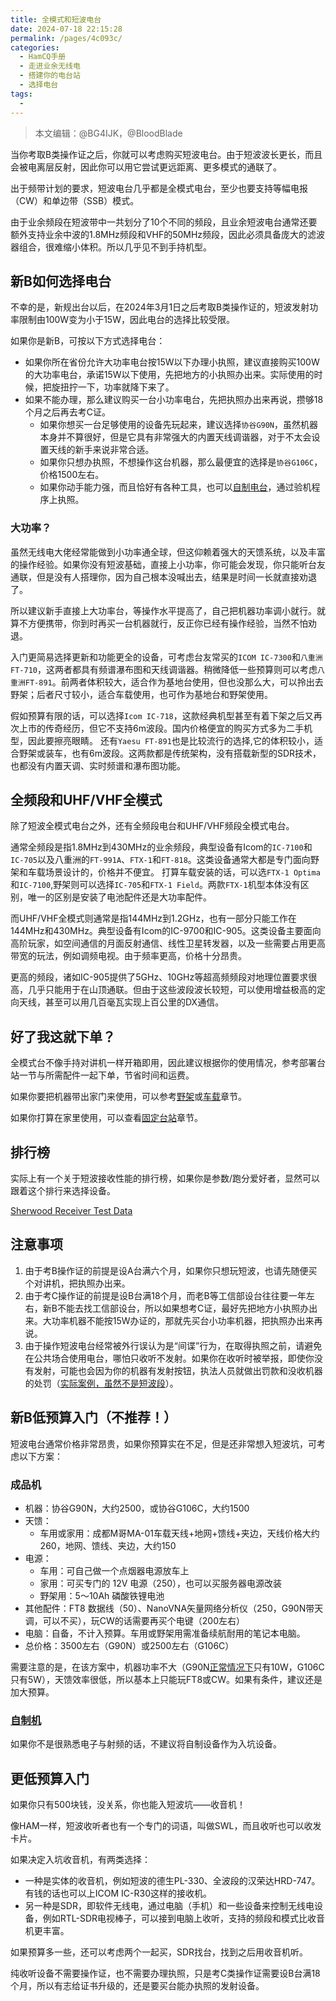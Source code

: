 ```yaml
---
title: 全模式和短波电台
date: 2024-07-18 22:15:28
permalink: /pages/4c093c/
categories:
  - HamCQ手册
  - 走进业余无线电
  - 搭建你的电台站
  - 选择电台
tags:
  - 
---
```


> 本文编辑：@BG4IJK，@BloodBlade

当你考取B类操作证之后，你就可以考虑购买短波电台。由于短波波长更长，而且会被电离层反射，因此你可以用它尝试更远距离、更多模式的通联了。

出于频带计划的要求，短波电台几乎都是全模式电台，至少也要支持等幅电报（CW）和单边带（SSB）模式。

由于业余频段在短波带中一共划分了10个不同的频段，且业余短波电台通常还要额外支持业余中波的1.8MHz频段和VHF的50MHz频段，因此必须具备庞大的滤波器组合，很难缩小体积。所以几乎见不到手持机型。

## 新B如何选择电台

不幸的是，新规出台以后，在2024年3月1日之后考取B类操作证的，短波发射功率限制由100W变为小于15W，因此电台的选择比较受限。

如果你是新B，可按以下方式选择电台：

* 如果你所在省份允许大功率电台按15W以下办理小执照，建议直接购买100W的大功率电台，承诺15W以下使用，先把地方的小执照办出来。实际使用的时候，把旋扭拧一下，功率就降下来了。
* 如果不能办理，那么建议购买一台小功率电台，先把执照办出来再说，攒够18个月之后再去考C证。
  * 如果你想买一台足够使用的设备先玩起来，建议选择`协谷G90N`，虽然机器本身并不算很好，但是它具有非常强大的内置天线调谐器，对于不太会设置天线的新手来说非常合适。
  * 如果你只想办执照，不想操作这台机器，那么最便宜的选择是`协谷G106C`，价格1500左右。
  * 如果你动手能力强，而且恰好有各种工具，也可以[自制电台](/pages/fe2bc6/)，通过验机程序上执照。

### 大功率？

虽然无线电大佬经常能做到小功率通全球，但这仰赖着强大的天馈系统，以及丰富的操作经验。如果你没有短波基础，直接上小功率，你可能会发现，你只能听台友通联，但是没有人搭理你，因为自己根本没喊出去，结果是时间一长就直接劝退了。

所以建议新手直接上大功率台，等操作水平提高了，自己把机器功率调小就行。就算不方便携带，你到时再买一台机器就行，反正你已经有操作经验，当然不怕劝退。

入门更简易选择更新和功能更全的设备，可考虑台友常买的`ICOM IC-7300`和`八重洲FT-710`，这两者都具有频谱瀑布图和天线调谐器。稍微降低一些预算则可以考虑`八重洲FT-891`。前两者体积较大，适合作为基地台使用，但也没那么大，可以拎出去野架；后者尺寸较小，适合车载使用，也可作为基地台和野架使用。

假如预算有限的话，可以选择`Icom IC-718`，这款经典机型甚至有着下架之后又再次上市的传奇经历，但它不支持6m波段。国内价格便宜的购买方式多为二手机型，因此要擦亮眼睛。
还有`Yaesu FT-891`也是比较流行的选择,它的体积较小，适合野架或装车，也有6m波段。这两款都是传统架构，没有搭载新型的SDR技术，也都没有内置天调、实时频谱和瀑布图功能。

## 全频段和UHF/VHF全模式

除了短波全模式电台之外，还有全频段电台和UHF/VHF频段全模式电台。

通常全频段是指1.8MHz到430MHz的业余频段，典型设备有Icom的`IC-7100`和`IC-705`以及八重洲的`FT-991A`、`FTX-1`和`FT-818`。这类设备通常大都是专门面向野架和车载场景设计的，价格并不便宜。
打算车载安装的话，可以选`FTX-1 Optima`和`IC-7100`,野架则可以选择`IC-705`和`FTX-1 Field`。两款`FTX-1`机型本体没有区别，唯一的区别是安装了电池配件还是大功率配件。

而UHF/VHF全模式则通常是指144MHz到1.2GHz，也有一部分只能工作在144MHz和430MHz。典型设备有Icom的IC-9700和IC-905。这类设备主要面向高阶玩家，如空间通信的月面反射通信、线性卫星转发器，以及一些需要占用更高带宽的玩法，例如调频电视。由于频率更高，价格十分昂贵。

更高的频段，诸如IC-905提供了5GHz、10GHz等超高频频段对地理位置要求很高，几乎只能用于在山顶通联。但由于这些波段波长较短，可以使用增益极高的定向天线，甚至可以用几百毫瓦实现上百公里的DX通信。

## 好了我这就下单？

全模式台不像手持对讲机一样开箱即用，因此建议根据你的使用情况，参考部署台站一节与所需配件一起下单，节省时间和运费。

如果你要把机器带出家门来使用，可以参考[野架](/pages/a1e1b9/)或[车载](/pages/04f629/)章节。

如果你打算在家里使用，可以查看[固定台站](/pages/7e8edc/)章节。

## 排行榜

实际上有一个关于短波接收性能的排行榜，如果你是参数/跑分爱好者，显然可以跟着这个排行来选择设备。

[Sherwood Receiver Test Data](http://sherweng.com/table.html)

## 注意事项

1. 由于考B操作证的前提是设A台满六个月，如果你只想玩短波，也请先随便买个对讲机，把执照办出来。
2. 由于考C操作证的前提是设B台满18个月，而老B等工信部设台往往要一年左右，新B不能去找工信部设台，所以如果想考C证，最好先把地方小执照办出来。大功率机器不能按15W办证的，那就先买台小功率机器，把执照办出来再说。
3. 由于操作短波电台经常被外行误认为是“间谍”行为，在取得执照之前，请避免在公共场合使用电台，哪怕只收听不发射。如果你在收听时被举报，即使你没有发射，可能也会因为你的机器有发射按钮，执法人员就做出罚款和没收机器的处罚（[实际案例，虽然不是短波段](https://mp.weixin.qq.com/s/yrT1O6Y9MC86M8YiDzBJhw)）。

## 新B低预算入门（不推荐！）

短波电台通常价格非常昂贵，如果你预算实在不足，但是还非常想入短波坑，可考虑以下方案：

### 成品机

* 机器：协谷G90N，大约2500，或协谷G106C，大约1500
* 天馈：
  * 车用或家用：成都M哥MA-01车载天线+地网+馈线+夹边，天线价格大约260，地网、馈线、夹边，大约150
* 电源：
  * 车用：可自己做一个点烟器电源放车上
  * 家用：可买专门的 12V 电源（250），也可以买服务器电源改装
  * 野架用：5～10Ah 磷酸铁锂电池
* 其他配件：FT8 数据线（50）、NanoVNA矢量网络分析仪（250，G90N带天调，可以不买），玩CW的话需要再买个电键（200左右）
* 电脑：自备，不计入预算。车用或野架用需准备续航耐用的笔记本电脑。
* 总价格：3500左右（G90N）或2500左右（G106C）

需要注意的是，在该方案中，机器功率不大（G90N[正常情况下](https://forum.hamcq.cn/d/1984)只有10W，G106C只有5W），天馈效率很低，所以基本上只能玩FT8或CW。如果有条件，建议还是加大预算。

### [自制机](/pages/fe2bc6/)

如果你不是很熟悉电子与射频的话，不建议将自制设备作为入坑设备。

## 更低预算入门

如果你只有500块钱，没关系，你也能入短波坑——收音机！

像HAM一样，短波收听者也有一个专门的词语，叫做SWL，而且收听也可以收发卡片。

如果决定入坑收音机，有两类选择：

* 一种是实体的收音机，例如短波的德生PL-330、全波段的汉荣达HRD-747。有钱的话也可以上ICOM IC-R30这样的接收机。
* 另一种是SDR，即软件无线电，通过电脑（手机）和一些设备来控制无线电设备，例如RTL-SDR电视棒子，可以接到电脑上收听，支持的频段和模式比收音机更丰富。

如果预算多一些，还可以考虑两个一起买，SDR找台，找到之后用收音机听。

纯收听设备不需要操作证，也不需要办理执照，只是考C类操作证需要设B台满18个月，所以有志给证书升级的，还是要买台能办执照的发射设备。
